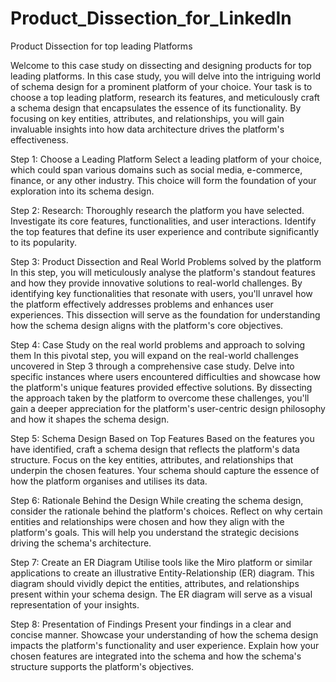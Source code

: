 # Product_Dissection_for_LinkedIn

Product Dissection for top leading Platforms

Welcome to this case study on dissecting and designing products for top leading platforms. In this case study, you will delve into the intriguing world of schema design for a prominent platform of your choice. Your task is to choose a top leading platform, research its features, and meticulously craft a schema design that encapsulates the essence of its functionality. By focusing on key entities, attributes, and relationships, you will gain invaluable insights into how data architecture drives the platform's effectiveness.

Step 1: Choose a Leading Platform Select a leading platform of your choice, which could span various domains such as social media, e-commerce, finance, or any other industry. This choice will form the foundation of your exploration into its schema design.

Step 2: Research: Thoroughly research the platform you have selected. Investigate its core features, functionalities, and user interactions. Identify the top features that define its user experience and contribute significantly to its popularity.

Step 3: Product Dissection and Real World Problems solved by the platform In this step, you will meticulously analyse the platform's standout features and how they provide innovative solutions to real-world challenges. By identifying key functionalities that resonate with users, you'll unravel how the platform effectively addresses problems and enhances user experiences. This dissection will serve as the foundation for understanding how the schema design aligns with the platform's core objectives.

Step 4: Case Study on the real world problems and approach to solving them In this pivotal step, you will expand on the real-world challenges uncovered in Step 3 through a comprehensive case study. Delve into specific instances where users encountered difficulties and showcase how the platform's unique features provided effective solutions. By dissecting the approach taken by the platform to overcome these challenges, you'll gain a deeper appreciation for the platform's user-centric design philosophy and how it shapes the schema design.

Step 5: Schema Design Based on Top Features Based on the features you have identified, craft a schema design that reflects the platform's data structure. Focus on the key entities, attributes, and relationships that underpin the chosen features. Your schema should capture the essence of how the platform organises and utilises its data.

Step 6: Rationale Behind the Design While creating the schema design, consider the rationale behind the platform's choices. Reflect on why certain entities and relationships were chosen and how they align with the platform's goals. This will help you understand the strategic decisions driving the schema's architecture.

Step 7: Create an ER Diagram Utilise tools like the Miro platform or similar applications to create an illustrative Entity-Relationship (ER) diagram. This diagram should vividly depict the entities, attributes, and relationships present within your schema design. The ER diagram will serve as a visual representation of your insights.

Step 8: Presentation of Findings Present your findings in a clear and concise manner. Showcase your understanding of how the schema design impacts the platform's functionality and user experience. Explain how your chosen features are integrated into the schema and how the schema's structure supports the platform's objectives.
